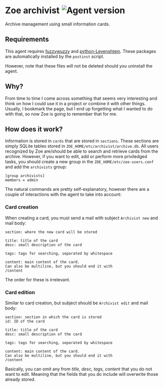 # Zoe archivist ![Agent version](https://img.shields.io/badge/Zoe_Agent-0.1.0-blue.svg "Zoe archivist")

Archive management using small information cards.

## Requirements

This agent requires [fuzzywuzzy](https://pypi.python.org/pypi/fuzzywuzzy) and [python-Levenshtein](https://pypi.python.org/pypi/fuzzywuzzy). These packages are automatically installed by the `postinst` script.

However, note that these files will not be deleted should you uninstall the agent.

## Why?

From time to time I come across something that seems very interesting and think on how I could use it in a project or combine it with other things. Usually, I bookmark the page, but I end up forgetting what I wanted to do with that, so now Zoe  is going to remember that for me.

## How does it work?

Information is stored in `cards` that are stored in `sections`. These sections are simply SQLite tables stored in `ZOE_HOME/etc/archivist/archive.db`. All users recognized by Zoe are/should be able to search and retrieve cards from the archive. However, if you want to edit, add or perform more priviledged tasks, you should create a new group in the `ZOE_HOME/etc/zoe-users.conf` and add the `archivists` group:

```
[group archivists]
members = admin
```

The natural commands are pretty self-explanatory, however there are a couple of interactions with the agent to take into account:

### Card creation

When creating a card, you must send a mail with subject `Archivist new` and mail body:

```
section: where the new card will be stored

title: title of the card
desc: small description of the card

tags: tags for searching, separated by whitespace

content: main content of the card.
Can also be multiline, but you should end it with
/content
```

The order for these is irrelevant.

### Card edition

Similar to card creation, but subject should be `Archivist edit` and mail body:

```
section: section in which the card is stored
id: ID of the card

title: title of the card
desc: small description of the card

tags: tags for searching, separated by whitespace

content: main content of the card.
Can also be multiline, but you should end it with
/content
```

Basically, you can omit any from *title, desc, tags, content* that you do not want to edit. Meaning that the fields that you do include will overwrite those already stored.
